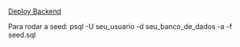 

[Deploy Backend](https://bti-toll-api.onrender.com)

Para rodar a seed: psql -U seu_usuario -d seu_banco_de_dados -a -f seed.sql
